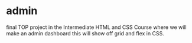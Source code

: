 # admin
final TOP project in the Intermediate HTML and CSS Course where we will make an admin dashboard
this will show off grid and flex in CSS.